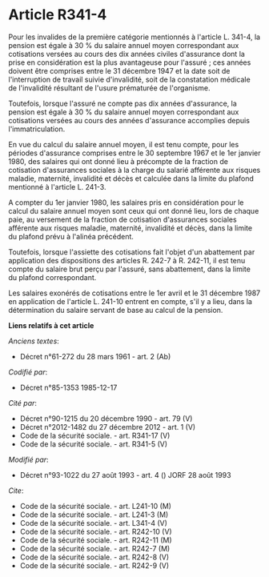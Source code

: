 # Article R341-4

Pour les invalides de la première catégorie mentionnés à l'article L. 341-4, la pension est égale à 30 % du salaire annuel
moyen correspondant aux cotisations versées au cours des dix années civiles d'assurance dont la prise en considération est la
plus avantageuse pour l'assuré ; ces années doivent être comprises entre le 31 décembre 1947 et la date soit de
l'interruption de travail suivie d'invalidité, soit de la constatation médicale de l'invalidité résultant de l'usure
prématurée de l'organisme.

Toutefois, lorsque l'assuré ne compte pas dix années d'assurance, la pension est égale à 30 % du salaire annuel moyen
correspondant aux cotisations versées au cours des années d'assurance accomplies depuis l'immatriculation.

En vue du calcul du salaire annuel moyen, il est tenu compte, pour les périodes d'assurance comprises entre le 30 septembre
1967 et le 1er janvier 1980, des salaires qui ont donné lieu à précompte de la fraction de cotisation d'assurances sociales à
la charge du salarié afférente aux risques maladie, maternité, invalidité et décès et calculée dans la limite du plafond
mentionné à l'article L. 241-3.

A compter du 1er janvier 1980, les salaires pris en considération pour le calcul du salaire annuel moyen sont ceux qui ont
donné lieu, lors de chaque paie, au versement de la fraction de cotisation d'assurances sociales afférente aux risques
maladie, maternité, invalidité et décès, dans la limite du plafond prévu à l'alinéa précédent.

Toutefois, lorsque l'assiette des cotisations fait l'objet d'un abattement par application des dispositions des articles R.
242-7 à R. 242-11, il est tenu compte du salaire brut perçu par l'assuré, sans abattement, dans la limite du plafond
correspondant.

Les salaires exonérés de cotisations entre le 1er avril et le 31 décembre 1987 en application de l'article L. 241-10 entrent
en compte, s'il y a lieu, dans la détermination du salaire servant de base au calcul de la pension.

**Liens relatifs à cet article**

_Anciens textes_:

  - Décret n°61-272 du 28 mars 1961 - art. 2 (Ab)

_Codifié par_:

  - Décret n°85-1353 1985-12-17

_Cité par_:

  - Décret n°90-1215 du 20 décembre 1990 - art. 79 (V)
  - Décret n°2012-1482 du 27 décembre 2012 - art. 1 (V)
  - Code de la sécurité sociale. - art. R341-17 (V)
  - Code de la sécurité sociale. - art. R341-5 (V)

_Modifié par_:

  - Décret n°93-1022 du 27 août 1993 - art. 4 () JORF 28 août 1993

_Cite_:

  - Code de la sécurité sociale. - art. L241-10 (M)
  - Code de la sécurité sociale. - art. L241-3 (M)
  - Code de la sécurité sociale. - art. L341-4 (V)
  - Code de la sécurité sociale. - art. R242-10 (V)
  - Code de la sécurité sociale. - art. R242-11 (M)
  - Code de la sécurité sociale. - art. R242-7 (M)
  - Code de la sécurité sociale. - art. R242-8 (V)
  - Code de la sécurité sociale. - art. R242-9 (V)
